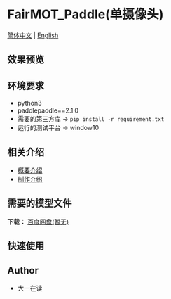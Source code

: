 **FairMOT_Paddle(单摄像头)**
===
[简体中文](https://github.com/ReverseSacle/FairMOT_paddle/blob/main/README.md) | [English](https://github.com/ReverseSacle/FairMOT_paddle/blob/main/README_en.md)

效果预览
---

环境要求
---
+ python3
+ paddlepaddle==2.1.0
+ 需要的第三方库 -> ```pip install -r requirement.txt```
+ 运行的测试平台 -> window10

相关介绍
---
+ [概要介绍](https://github.com/ReverseSacle/FairMOT_paddle/blob/main/docs/Introduction_cn.md)
+ [制作介绍]((https://github.com/ReverseSacle/FairMOT_paddle/blob/main/docs/Making_Introduction_cn.md))

需要的模型文件
---
**下载：** [百度网盘(暂无)]()

快速使用
---

    
Author
---
+ 大一在读

